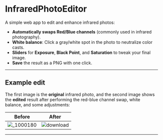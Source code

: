 # InfraredPhotoEditor

A simple web app to edit and enhance infrared photos:

- **Automatically swaps Red/Blue channels** (commonly used in infrared photography).
- **White balance**: Click a gray/white spot in the photo to neutralize color casts.  
- **Sliders** for **Exposure**, **Black Point**, and **Saturation** to tweak your final image.
- **Save** the result as a PNG with one click.

---

## Example edit

The first image is the **original** infrared photo, and the second image shows the **edited** result after performing the red-blue channel swap, white balance, and some adjustments:

| **Before**                                                                 | **After**                                                                  |
|:---------------------------------------------------------------------------:|:---------------------------------------------------------------------------:|
| ![_1000180](https://github.com/user-attachments/assets/9c1e42bf-0d07-4f87-b8c8-4ec1d49d3730) | ![download](https://github.com/user-attachments/assets/14f84576-2f5e-465f-a038-68850c252dda) |

---
